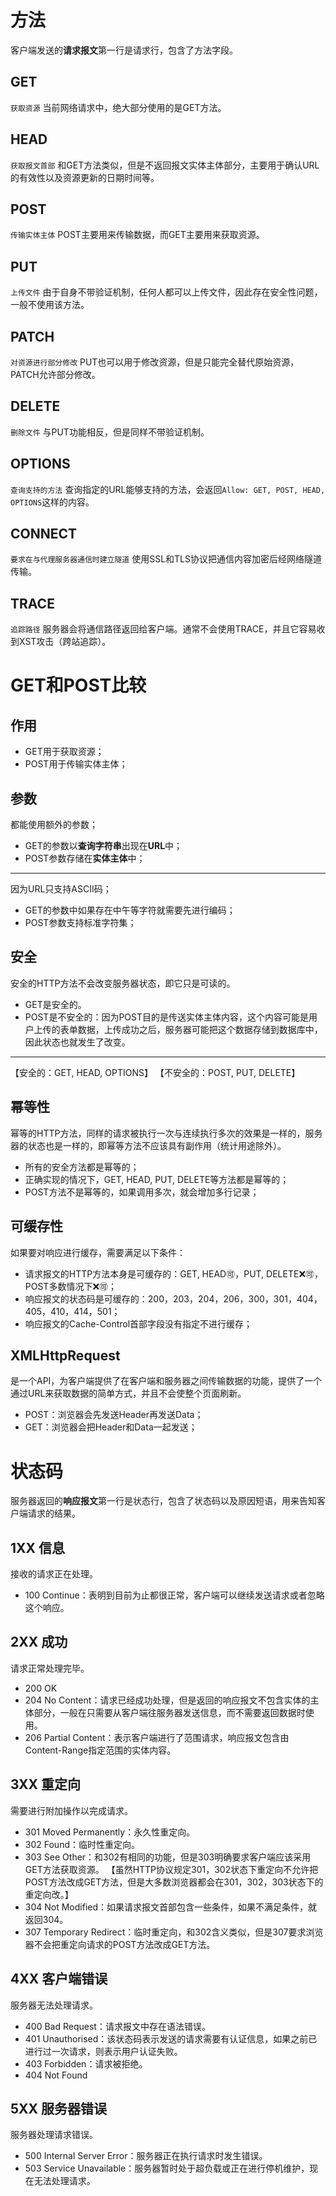 
# 方法
客户端发送的**请求报文**第一行是请求行，包含了方法字段。
## GET
`获取资源`
当前网络请求中，绝大部分使用的是GET方法。

## HEAD
`获取报文首部`
和GET方法类似，但是不返回报文实体主体部分，主要用于确认URL的有效性以及资源更新的日期时间等。

## POST
`传输实体主体`
POST主要用来传输数据，而GET主要用来获取资源。

## PUT
`上传文件`
由于自身不带验证机制，任何人都可以上传文件，因此存在安全性问题，一般不使用该方法。

## PATCH
`对资源进行部分修改`
PUT也可以用于修改资源，但是只能完全替代原始资源，PATCH允许部分修改。

## DELETE
`删除文件`
与PUT功能相反，但是同样不带验证机制。

## OPTIONS
`查询支持的方法`
查询指定的URL能够支持的方法，会返回`Allow: GET, POST, HEAD, OPTIONS`这样的内容。

## CONNECT
`要求在与代理服务器通信时建立隧道`
使用SSL和TLS协议把通信内容加密后经网络隧道传输。

## TRACE
`追踪路径`
服务器会将通信路径返回给客户端。通常不会使用TRACE，并且它容易收到XST攻击（跨站追踪）。

# GET和POST比较
## 作用
* GET用于获取资源；
* POST用于传输实体主体；

## 参数
都能使用额外的参数；
* GET的参数以**查询字符串**出现在**URL**中；
* POST参数存储在**实体主体**中；
---
因为URL只支持ASCII码；
* GET的参数中如果存在中午等字符就需要先进行编码；
* POST参数支持标准字符集；

## 安全
安全的HTTP方法不会改变服务器状态，即它只是可读的。
* GET是安全的。
* POST是不安全的：因为POST目的是传送实体主体内容，这个内容可能是用户上传的表单数据，上传成功之后，服务器可能把这个数据存储到数据库中，因此状态也就发生了改变。
---
【安全的：GET, HEAD, OPTIONS】
【不安全的：POST, PUT, DELETE】

## 幂等性
幂等的HTTP方法，同样的请求被执行一次与连续执行多次的效果是一样的，服务器的状态也是一样的，即幂等方法不应该具有副作用（统计用途除外）。
* 所有的安全方法都是幂等的；
* 正确实现的情况下，GET, HEAD, PUT, DELETE等方法都是幂等的；
* POST方法不是幂等的，如果调用多次，就会增加多行记录；

## 可缓存性
如果要对响应进行缓存，需要满足以下条件：
* 请求报文的HTTP方法本身是可缓存的：GET, HEAD🉑️，PUT, DELETE❌🉑️，POST多数情况下❌🉑️；
* 响应报文的状态码是可缓存的：200，203，204，206，300，301，404，405，410，414，501；
* 响应报文的Cache-Control首部字段没有指定不进行缓存；

## XMLHttpRequest
是一个API，为客户端提供了在客户端和服务器之间传输数据的功能，提供了一个通过URL来获取数据的简单方式，并且不会使整个页面刷新。
* POST：浏览器会先发送Header再发送Data；
* GET：浏览器会把Header和Data一起发送；




# 状态码
服务器返回的**响应报文**第一行是状态行，包含了状态码以及原因短语，用来告知客户端请求的结果。
## 1XX 信息
接收的请求正在处理。
* 100 Continue：表明到目前为止都很正常，客户端可以继续发送请求或者忽略这个响应。

## 2XX 成功
请求正常处理完毕。
* 200 OK
* 204 No Content：请求已经成功处理，但是返回的响应报文不包含实体的主体部分，一般在只需要从客户端往服务器发送信息，而不需要返回数据时使用。
* 206 Partial Content：表示客户端进行了范围请求，响应报文包含由Content-Range指定范围的实体内容。

## 3XX 重定向
需要进行附加操作以完成请求。
* 301 Moved Permanently：永久性重定向。
* 302 Found：临时性重定向。
* 303 See Other：和302有相同的功能，但是303明确要求客户端应该采用GET方法获取资源。
【虽然HTTP协议规定301，302状态下重定向不允许把POST方法改成GET方法，但是大多数浏览器都会在301，302，303状态下的重定向改。】
* 304 Not Modified：如果请求报文首部包含一些条件，如果不满足条件，就返回304。
* 307 Temporary Redirect：临时重定向，和302含义类似，但是307要求浏览器不会把重定向请求的POST方法改成GET方法。

## 4XX 客户端错误
服务器无法处理请求。
* 400 Bad Request：请求报文中存在语法错误。
* 401 Unauthorised：该状态码表示发送的请求需要有认证信息，如果之前已进行过一次请求，则表示用户认证失败。
* 403 Forbidden：请求被拒绝。
* 404 Not Found

## 5XX 服务器错误
服务器处理请求错误。
* 500 Internal Server Error：服务器正在执行请求时发生错误。
* 503 Service Unavailable：服务器暂时处于超负载或正在进行停机维护，现在无法处理请求。
